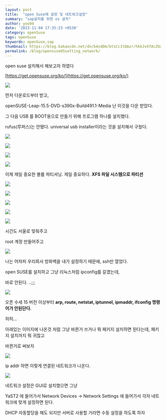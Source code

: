 ```yaml
---
layout: post
title:  "open Suse에 설정 및 네트워크설정"
summary: "sap설치를 위한 os 설치"
author: yoo94
date: '2023-11-04 17:35:23 +0530'
category: openSuse
tags: openSuse
keywords: openSuse,sap
thumbnail: https://blog.kakaocdn.net/dn/b4s4Dm/btsCc1tQAzr/hkkJvX7AcZUa3A1kzHZXWK/img.png
permalink: /blog/opensuseOSsetting_network/
---
```



open suse 설치해서 해보고자 하였다 

[https://get.opensuse.org/ko/](https://get.opensuse.org/ko/)


![](https://blog.kakaocdn.net/dn/b4s4Dm/btsCc1tQAzr/hkkJvX7AcZUa3A1kzHZXWK/img.png)



먼저 다운로드부터 받고, 

openSUSE-Leap-15.5-DVD-s390x-Build491.1-Media 난 이것을 다운 받았다.



그 다음 USB 를 BOOT용으로 만들기 위해 프로그램 하나를 설치했다. 

rufus(루퍼스)는 안됐다.
universal usb installer이라는 것을 설치해서 구웠다.

![](https://blog.kakaocdn.net/dn/wwQ6O/btsB6OP5nwy/F4BENGOUTy5iC6r5dPO5Zk/img.webp)



![](https://blog.kakaocdn.net/dn/bobwZm/btsB6vXanO0/DxFyjqWdZC2fLrEWBgg0Rk/img.png)



![](https://blog.kakaocdn.net/dn/bo4OUm/btsB7dhFYpA/qrXY5FTbGArcQKroOdRz9K/img.png)


![](https://blog.kakaocdn.net/dn/Am0BS/btsCawOpVlz/gVZOAxHykk0r3c0Ryv72W1/img.png)



이제 제일 중요한 볼륨 파티셔닝. 제일 중요하다. **XFS 파일 시스템으로 파티션**



![](https://blog.kakaocdn.net/dn/Ovu3S/btsCbc97R4H/0H28kKnd9Ez2TquEBrQBU1/img.png)

![](https://blog.kakaocdn.net/dn/vV8D0/btsB5BXVE36/Fis3yuTED7qva6SazALT6K/img.png)

![](https://blog.kakaocdn.net/dn/Cy91U/btsB7UWBxTK/J2Stfrss3YmGkR9nbztpX0/img.png)



![](https://blog.kakaocdn.net/dn/rDdTt/btsB5VB82Th/bPHxjNS0llFmChwddqNZ71/img.png)

![](https://blog.kakaocdn.net/dn/92MKT/btsB5XtdkYs/exkdZLJK0kLc1Jjjzbi6H1/img.png)


시간도 서울로 맞춰주고

root 계정 만들어주고



![](https://blog.kakaocdn.net/dn/yG382/btsB4Q2bu52/LyX22ElFKbWx718nkkDQeK/img.png)



나는 어차피 우리회사 방화벽을 내가 설정하기 때문에,  ssh만 열었다. 

open SUSE를 설치하고 그냥 리눅스처럼 ipconfig를 갈겼는데,

바로 안된다. ..;;; 

![](https://blog.kakaocdn.net/dn/bmkn09/btsB6gsq8HQ/t8GaQxWcWYdzP2kZGY6gs0/img.png)



오픈 수세 15 버전 이상부터  **arp, route, netstat, iptunnel, ipmaddr, ifconfig 명령어가 안된단다.**

허허... 

  

아래있는 이미지에 나온것 처럼 그냥 바뀐거 쓰거나 뭐 패키지 설치하면 된다는데, 패키지 설치까지 뭐 귀찮고

바뀐거로 써보자

![](https://blog.kakaocdn.net/dn/dBDIpL/btsB7et7vfL/rAhxV7esdhsCIy5BZjKMMk/img.png)

ip addr 하면 이렇게 연결된 네트워크가 나온다. 

![](https://blog.kakaocdn.net/dn/bfb0rs/btsB7TwACRa/NCRmXK3ytvlkIE0RR9TqZk/img.png)



네트워크 설정은 GUI로 설치했으면 그냥 

YaST2 에 들어가서 Network  Devices -> Network Settings 에 들어가서 각자 네트워크에 맞게 설정하면 된다.

DHCP 자동할당을 해도 되지만 서버로 사용할 거라면 수동 설정을 하도록 하자

